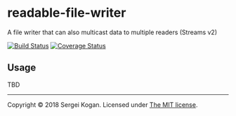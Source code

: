 # readable-file-writer

A file writer that can also multicast data to multiple readers (Streams v2)

[![Build Status](https://travis-ci.org/sekogan/readable-file-writer.svg?branch=master)](https://travis-ci.org/sekogan/readable-file-writer) [![Coverage Status](https://coveralls.io/repos/github/sekogan/readable-file-writer/badge.svg?branch=master)](https://coveralls.io/github/sekogan/readable-file-writer?branch=master)

## Usage

TBD

---

Copyright &copy; 2018 Sergei Kogan.
Licensed under [The MIT license](LICENSE).
